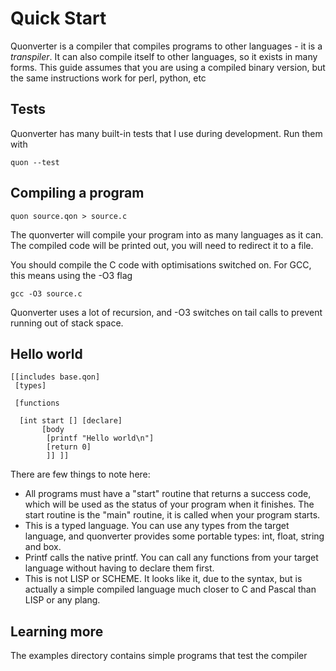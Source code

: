 # Quick Start

Quonverter is a compiler that compiles programs to other languages - it is a _transpiler_.  It can also compile itself to other languages, so it exists in many forms.  This guide assumes that you are using a compiled binary version, but the same instructions work for perl, python, etc

## Tests

Quonverter has many built-in tests that I use during development.  Run them with 

    quon --test

## Compiling a program

    quon source.qon > source.c

The quonverter will compile your program into as many languages as it can.  The compiled code will be printed out, you will need to redirect it to a file.

You should compile the C code with optimisations switched on.  For GCC, this means using the -O3 flag

    gcc -O3 source.c

Quonverter uses a lot of recursion, and -O3 switches on tail calls to prevent running out of stack space.

## Hello world



    [[includes base.qon]
     [types]

     [functions

      [int start [] [declare]
           [body
            [printf "Hello world\n"]
            [return 0]
            ]] ]]

There are few things to note here:

* All programs must have a "start" routine that returns a success code, which will be used as the status of your program when it finishes.  The start routine is the "main" routine, it is called when your program starts.
* This is a typed language.  You can use any types from the target language, and quonverter provides some portable types:  int, float, string and box.
* Printf calls the native printf.  You can call any functions from your target language without having to declare them first.
* This is not LISP or SCHEME.  It looks like it, due to the syntax, but is actually a simple compiled language much closer to C and Pascal than LISP or any plang.

## Learning more

The examples directory contains simple programs that test the compiler
